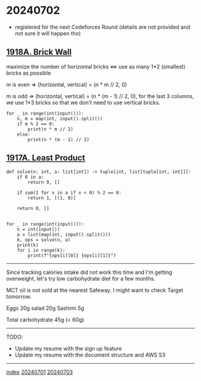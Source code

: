 <head><meta name="viewport" content="width=device-width, initial-scale=1.0, user-scalable=yes" /><meta charset="UTF-8"></head>

# 20240702

- registered for the next Codeforces Round (details are not provided and not sure it will happen tho)

## [1918A. Brick Wall](https://codeforces.com/problemset/problem/1918/A)

maximize the number of horizontal bricks <=> use as many 1\*2 (smallest) bricks as possible

m is even => (horizontal, vertical) = (n * m // 2, 0)

m is odd => (horizontal, vertical) = (n * (m - 1) // 2, 0), for the last 3 columns, we use 1\*3 bricks so that we don\'t need to use vertical bricks.

```
for _ in range(int(input())):
    n, m = map(int, input().split())
    if m % 2 == 0:
        print(n * m // 2)
    else:
        print(n * (m - 1) // 2)
```

## [1917A. Least Product](https://codeforces.com/problemset/problem/1917/A)

```
def solve(n: int, a: list[int]) -> tuple[int, list[tuple[int, int]]]:
    if 0 in a:
        return 0, []

    if sum(1 for x in a if x < 0) % 2 == 0:
        return 1, [(1, 0)]

    return 0, []


for _ in range(int(input())):
    n = int(input())
    a = list(map(int, input().split()))
    k, ops = solve(n, a)
    print(k)
    for i in range(k):
        print(f"{ops[i][0]} {ops[i][1]}")
```



---

Since tracking calories intake did not work this time and I\'m getting overweight, let\'s try low carbohydrate diet for a few months.

MCT oil is not sold at the nearest Safeway. I might want to check Target tomorrow.

Eggs 20g
salad 20g
Sashimi 5g

Total carbohydrate 45g (< 60g) 

---

TODO:

- Update my resume with the sign up feature
- Update my resume with the document structure and AWS S3

---

[index](../../index.html)
[20240701](20240701.html)
[20240703](20240703.html)
